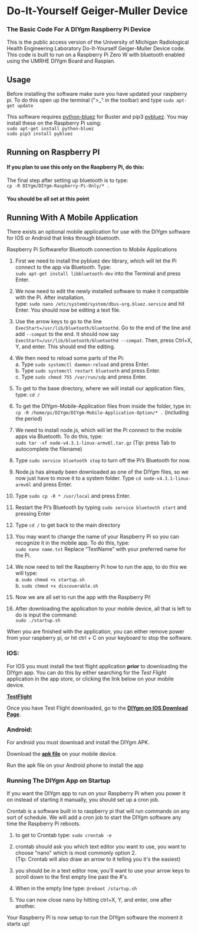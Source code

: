 # Do-It-Yourself Geiger-Muller Device
### The Basic Code For A DIYgm Raspberry Pi Device

This is the public access version of the University of Michigan Radiological Health Engineering Laboratory Do-It-Yourself Geiger-Muller Device code.
This code is built to run on a Raspberry Pi Zero W with bluetooth enabled using the UMRHE DIYgm Board and Raspian.


## Usage

Before installing the software make sure you have updated your raspberry pi. To do this open up the terminal (">_" in the toolbar) and type `sudo apt-get update`  

This software requires [python-bluez](https://packages.debian.org/buster/python-bluez) for Buster and pip3 [pybluez](https://github.com/pybluez/pybluez).
You may install these on the Raspberry Pi using:  
`sudo apt-get install python-bluez`  
`sudo pip3 install pybluez`  

## Running on Raspberry PI  
#### If you plan to use this only on the Raspberry Pi, do this:  

The final step after setting up bluetooth is to type:  
`cp -R DIYgm/DIYgm-Raspberry-Pi-Only/* .`

#### **You should be all set at this point**

## Running With A Mobile Application
There exists an optional mobile application for use with the DIYgm software for IOS or Android that links through bluetooth.


Raspberry Pi Softwarefor Bluetooth connection to Mobile Applications

1. First we need to install the pybluez dev library, which will let the Pi connect to the app via Bluetooth. Type:  
`sudo apt-get install libbluetooth-dev` into the Terminal and press Enter. 

2. We now need to edit the newly installed software to make it compatible with the Pi. After installation,  
type: `sudo nano /etc/systemd/system/dbus-org.bluez.service` and hit Enter. You should now be editing a text file.  

3. Use the arrow keys to go to the line `ExecStart=/usr/lib/bluetooth/bluetoothd`. Go to the end of the line and add `--compat` to the end. 
It should now say `ExecStart=/usr/lib/bluetooth/bluetoothd --compat`. Then, press Ctrl+X, Y, and enter. This should end the editing.  

4. We then need to reload some parts of the Pi:  
	a. Type `sudo systemctl daemon-reload`     and press Enter.  
	b. Type `sudo systemctl restart bluetooth` and press Enter.  
	c. Type `sudo chmod 755 /var/run/sdp`      and press Enter. 
 
5. To get to the base directory, where we will install our application files, type: `cd /`  

6. To get the DIYgm-Mobile-Application files from inside the folder, type in:  
`cp -R /home/pi/DIYgm/DIYgm-Mobile-Application-Option/* .` (including the period)  

7. We need to install node.js, which will let the Pi connect to the mobile apps via Bluetooth. To do this, type:  
`sudo tar -xf node-v4.3.1-linux-armv6l.tar.gz` (Tip: press Tab to autocomplete the filename)  

8. Type `sudo service bluetooth stop` to turn off the Pi’s Bluetooth for now.  

9. Node.js has already been downloaded as one of the DIYgm files, so we now just have to move it to a system folder. 
Type `cd node-v4.3.1-linux-armv6l` and press Enter. 

10. Type `sudo cp -R * /usr/local` and press Enter.  

11. Restart the Pi’s Bluetooth by typing `sudo service bluetooth start` and pressing Enter

12. Type `cd /` to get back to the main directory

13. You may want to change the name of your Raspberry Pi so you can recognize it in the mobile app. 
To do this, type:  
`sudo nano name.txt` Replace “TestName” with your preferred name for the Pi.

14. We now need to tell the Raspberry Pi how to run the app, to do this we will type:  
	a. `sudo chmod +x startup.sh`  
	b. `sudo chmod +x discoverable.sh`  

15. Now we are all set to run the app with the Raspberry Pi!

16. After downloading the application to your mobile device, all that is left to do is input the command:  
`sudo ./startup.sh`   

When you are finished with the application, you can either remove power from your raspberry pi, or hit ctrl + C on your keyboard to stop the software.

### IOS:
For IOS you must install the test flight application **prior** to downloading the DIYgm app. 
You can do this by either searching for the _Test Flight_ application in the app store, or clicking the link below on your mobile device.  

[**TestFlight**](https://apps.apple.com/us/app/testflight/id899247664)  

Once you have Test Flight downloaded, go to the [**DIYgm on IOS Download Page**](https://testflight.apple.com/join/hFALODXI).  

### Android:  
For android you must download and install the DIYgm APK.  

Download the [**apk file**](https://drive.google.com/open?id=1AitTESAhU4iAu_M2vcSNQPzfiBf2Sed7) on your mobile device. 
 
Run the apk file on your Android phone to install the app

### Running The DIYgm App on Startup  
If you want the DIYgm app to run on your Raspberry Pi when you power it on instead of starting it manually, you should set up a cron job.

Crontab is a software built in to raspberry pi that will run commands on any sort of schedule.
We will add a cron job to start the DIYgm software any time the Raspberry Pi reboots.

1. to get to Crontab type:
	`sudo crontab -e`

2. crontab should ask you which text editor you want to use, you want to choose "nano" which is most commonly option 2.  
(Tip: Crontab will also draw an arrow to it telling you it's the easiest)

3. you should be in a text editor now, you'll want to use your arrow keys to scroll down to the first empty line past the _#_'s   

4. When in the empty line type: `@reboot /startup.sh`  

5. You can now close nano by hitting ctrl+X, Y, and enter, one after another.  

Your Raspberry Pi is now setup to run the DIYgm software the moment it starts up!  
